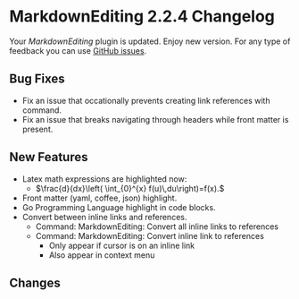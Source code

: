 # MarkdownEditing 2.2.4 Changelog

Your _MarkdownEditing_ plugin is updated. Enjoy new version. For any type of
feedback you can use [GitHub issues][issues].

## Bug Fixes

* Fix an issue that occationally prevents creating link references with command.
* Fix an issue that breaks navigating through headers while front matter is present.

## New Features

* Latex math expressions are highlighted now:
    - $\frac{d}{dx}\left( \int_{0}^{x} f(u)\,du\right)=f(x).$
* Front matter (yaml, coffee, json) highlight.
* Go Programming Language highlight in code blocks.
* Convert between inline links and references.
    - Command: MarkdownEditing: Convert all inline links to references
    - Command: MarkdownEditing: Convert inline link to references
        + Only appear if cursor is on an inline link
        + Also appear in context menu

## Changes

[issues]: https://github.com/SublimeText-Markdown/MarkdownEditing/issues
